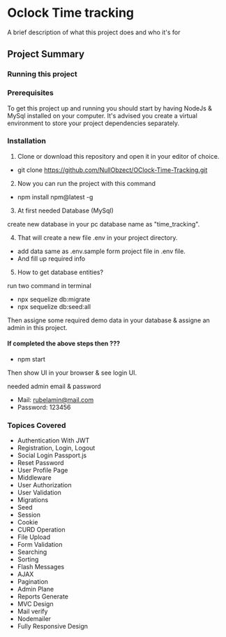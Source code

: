 # Oclock Time tracking

A brief description of what this project does and who it's for

## Project Summary




### Running this project



### Prerequisites

To get this project up and running you should start by having NodeJs & MySql installed on your computer. It's advised you
create a virtual environment to store your project dependencies separately.




### Installation


1. Clone or download this repository and open it in your editor of choice. 

- git clone https://github.com/NullObzect/OClock-Time-Tracking.git



2. Now you can run the project with this command

- npm install npm@latest -g 



3. At first needed Database (MySql)

create new database in  your pc  database name as "time_tracking".



4. That will create a new file .env in your project directory.

- add data same as .env.sample form project file in .env file.
- And fill up required info



5. How to get database entities?

run  two command in terminal

- npx sequelize db:migrate
- npx sequelize db:seed:all 




Then assigne some required  demo data in  your database & assigne an admin in this project.


#### If completed the above  steps  then ???

- npm start 

Then show UI in your browser & see login UI.


needed admin email & password

- Mail: rubelamin@mail.com
- Password: 123456





### Topices Covered
- Authentication With JWT
- Registration, Login, Logout
- Social Login Passport.js
- Reset Password
- User Profile Page
- Middleware
- User Authorization
- User Validation
- Migrations
- Seed
- Session
- Cookie
- CURD Operation
- File Upload
- Form Validation
- Searching
- Sorting 
- Flash Messages
- AJAX
- Pagination
- Admin Plane
- Reports Generate 
- MVC Design
- Mail verify
- Nodemailer 
- Fully Responsive Design
